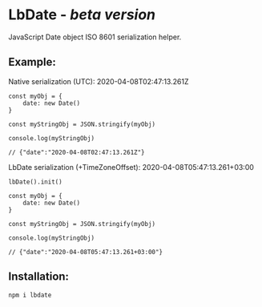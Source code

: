 # LbDate - _beta version_

JavaScript Date object ISO 8601 serialization helper.

## Example:

Native serialization (UTC): 2020-04-08T02:47:13.261Z

    const myObj = {
        date: new Date()
    }

    const myStringObj = JSON.stringify(myObj)

    console.log(myStringObj)

    // {"date":"2020-04-08T02:47:13.261Z"}

LbDate serialization (+TimeZoneOffset): 2020-04-08T05:47:13.261+03:00

    lbDate().init()

    const myObj = {
        date: new Date()
    }

    const myStringObj = JSON.stringify(myObj)

    console.log(myStringObj)

    // {"date":"2020-04-08T05:47:13.261+03:00"}

## Installation:

    npm i lbdate
